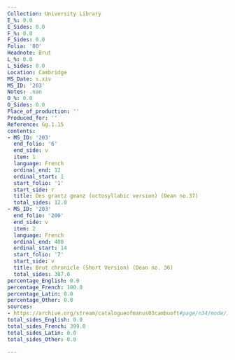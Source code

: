 ```yaml
---
Collection: University Library
E_%: 0.0
E_Sides: 0.0
F_%: 0.0
F_Sides: 0.0
Folia: '80'
Headnote: Brut
L_%: 0.0
L_Sides: 0.0
Location: Cambridge
MS_Date: s.xiv
MS_ID: '203'
Notes: .nan
O_%: 0.0
O_Sides: 0.0
Place_of_production: ''
Produced_for: ''
Reference: Gg.1.15
contents:
- MS_ID: '203'
  end_folio: '6'
  end_side: v
  item: 1
  language: French
  ordinal_end: 12
  ordinal_start: 1
  start_folio: '1'
  start_side: r
  title: Des grantz geanz (octosyllabic version) (Dean no.37)
  total_sides: 12.0
- MS_ID: '203'
  end_folio: '200'
  end_side: v
  item: 2
  language: French
  ordinal_end: 400
  ordinal_start: 14
  start_folio: '7'
  start_side: v
  title: Brut chronicle (Short Version) (Dean no. 36)
  total_sides: 387.0
percentage_English: 0.0
percentage_French: 100.0
percentage_Latin: 0.0
percentage_Other: 0.0
sources:
- https://archive.org/stream/catalogueofmanus03cambuoft#page/n34/mode/1up
total_sides_English: 0.0
total_sides_French: 399.0
total_sides_Latin: 0.0
total_sides_Other: 0.0

---
```

